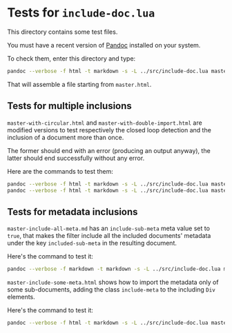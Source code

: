 # Tests for `include-doc.lua`

This directory contains some test files.

You must have a recent version of [Pandoc](https://pandoc.org) installed on your system.

To check them, enter this directory and type:

```sh
pandoc --verbose -f html -t markdown -s -L ../src/include-doc.lua master.html
```

That will assemble a file starting from `master.html`.

## Tests for multiple inclusions

`master-with-circular.html` and `master-with-double-import.html` are modified versions
to test respectively the closed loop detection and the inclusion of a document more than once.

The former should end with an error (producing an output anyway), the latter should end
successfully without any error.

Here are the commands to test them:

```sh
pandoc --verbose -f html -t markdown -s -L ../src/include-doc.lua master-with-circular.html
pandoc --verbose -f html -t markdown -s -L ../src/include-doc.lua master-with-double-import.html
```

## Tests for metadata inclusions

`master-include-all-meta.md` has an `include-sub-meta` meta value set to `true`, that makes
the filter include all the included documents' metadata under the key `included-sub-meta`
in the resulting document.

Here's the command to test it:

```sh
pandoc --verbose -f markdown -t markdown -s -L ../src/include-doc.lua master-include-all-meta.md
```

`master-include-some-meta.html` shows how to import the metadata only of some sub-documents,
adding the class `include-meta` to the including `Div` elements.

Here's the command to test it:

```sh
pandoc --verbose -f html -t markdown -s -L ../src/include-doc.lua master-include-some-meta.html
```